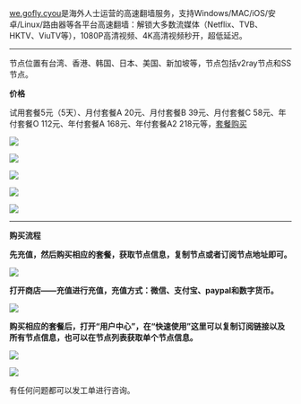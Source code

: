 [we.gofly.cyou](https://we.gofly.cyou/auth/register?code=UsUP)是海外人士运营的高速翻墙服务，支持Windows/MAC/iOS/安卓/Linux/路由器等各平台高速翻墙：解锁大多数流媒体（Netflix、TVB、HKTV、ViuTV等），1080P高清视频、4K高清视频秒开，超低延迟。

***

节点位置有台湾、香港、韩国、日本、美国、新加坡等，节点包括v2ray节点和SS节点。


**价格**

试用套餐5元（5天）、月付套餐A 20元、月付套餐B 39元、月付套餐C 58元、年付套餐O 112元、年付套餐A 168元、年付套餐A2 218元等，[套餐购买](https://we.gofly.cyou/auth/register?code=UsUP)

![](https://fastly.jsdelivr.net/gh/Alvin9999/pac2/softimag/v2free001.png)

![](https://fastly.jsdelivr.net/gh/Alvin9999/pac2/softimag/v2free002.png)

![](https://fastly.jsdelivr.net/gh/Alvin9999/pac2/softimag/v2free003.png)

![](https://fastly.jsdelivr.net/gh/Alvin9999/pac2/softimag/v2free004.png)

![](https://fastly.jsdelivr.net/gh/Alvin9999/pac2/softimag/v2free005.png)

***

**购买流程**

**先充值，然后购买相应的套餐，获取节点信息，复制节点或者订阅节点地址即可。**

![](https://fastly.jsdelivr.net/gh/Alvin9999/pac2/v2fee/3.jpg)

**打开商店——充值进行充值，充值方式：微信、支付宝、paypal和数字货币。**

![](https://cfastly.jsdelivr.net/gh/Alvin9999/pac2/v2fee/v2ray-003.PNG)

**购买相应的套餐后，打开“用户中心”，在“快速使用”这里可以复制订阅链接以及所有节点信息，也可以在节点列表获取单个节点信息。**

![](https://fastly.jsdelivr.net/gh/Alvin9999/pac2/v2fee/start.png)

![](https://fastly.jsdelivr.net/gh/Alvin9999/pac2/v2fee/8.jpg)

有任何问题都可以发工单进行咨询。